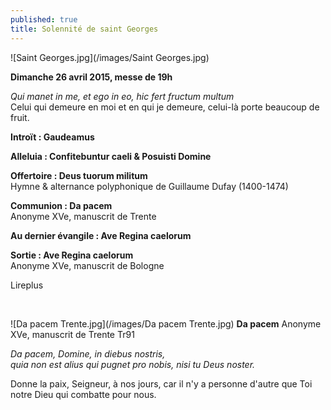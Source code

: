 ```yaml
---
published: true
title: Solennité de saint Georges
---
```


![Saint Georges.jpg](/images/Saint Georges.jpg)


**Dimanche 26 avril 2015, messe de 19h**

*Qui manet in me, et ego in eo, hic fert fructum multum*  
Celui qui demeure en moi et en qui je demeure, celui-là porte beaucoup de fruit.

**Introït : Gaudeamus**

**Alleluia : Confitebuntur caeli & Posuisti Domine**

**Offertoire : Deus tuorum militum**  
Hymne & alternance polyphonique de Guillaume Dufay (1400-1474)

**Communion : Da pacem**  
Anonyme XVe, manuscrit de Trente

**Au dernier évangile : Ave Regina caelorum**

**Sortie : Ave Regina caelorum**  
Anonyme XVe, manuscrit de Bologne

Lireplus

&nbsp;

![Da pacem Trente.jpg](/images/Da pacem Trente.jpg)
**Da pacem** Anonyme XVe, manuscrit de Trente Tr91  

*Da pacem, Domine, in diebus nostris,  
quia non est alius qui pugnet pro nobis, nisi tu Deus noster.*  

Donne la paix, Seigneur, à nos jours,
car il n'y a personne d'autre que Toi notre Dieu qui combatte pour nous.